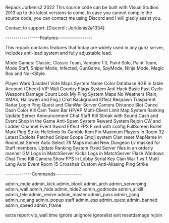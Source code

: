 Repack Jorkenis2 2022
This source code can be built with Visual Studios 2013 up to the latest versions to come.
In case you cannot compile the source code, you can contact me using Discord and I will gladly assist you.

Contact to support:
[Discord : Jorklenis2#1334] 

-----------------Features-----------------

This repack contains features that today are widely used in any gunz server, includes anti-lead system and fully adjustable lead.

Mode Games: Classic, Classic Team, Vampire 1.0, Paint Solo, Paint Team, Mode Staff, Sniper Mode, Infected, GunGame, SpyMode, Ninja Mode, Magic Box and No-KStyle.

Player Wars (Ladder)
Vote Maps
System Name Color Database RGB in table Account (Check)
VIP Wall
Country Flags System
Anti Hack Basic
Fast Cycle Weapons
Damage Count
Look My Ping
System Maps No Weathers (Rain, XMAS, Hallowen and Fog.)
Chat Background
Effect Respawn Trasparent
Radar
Login Ping
Quest and ClanWar Server
Camera Distance
Slot Dance
Dash Color
Kill Cam
Team Bar HP/AP
Multi-Client
Limit Map
System Ranking Update
Server Announcement
Chat Staff
Kill Streak with Sound
Cash and Event Shop in the Game
Anti-Spam System
Reward System
Rejoin CW and Ladder
Channel Event
Sword Effect
FPS Fixed with config
FullScreen
Bullet Mark
Ping Strike
Hellclimb fix
Gamble Item Fix
Maximum Players in Room 32
Latest Exploits Patched
Sniper Scope
Emoji system
Clan reset
MapName in RoomList
Server Auto Select
78 Maps incluid New Dungeon
Lv masked for Staff members.
Update Ranking System Fixed
Server files in an orderly manner
GM Logs in MatchServer
Kicks Logs in MatchServer
Flash Windows
Chat Time
Kill Camera
Show FPS in Lobby
Serial Key
Clan War 1 vs 1
Multi Lang
Auto Event Room
15 Crosshair Custom
Anti-Aliasing
Ping Strike

-------------Commands-------------

admin_mute
admin_kick
admin_block
admin_arch
admin_serverping
admin_wall
admin_hide
admin_hide2
admin_godmode
admin_allkill
admin_tele
admin_revive
admin_master
admin_pass
admin_jjang
admin_nojang
admin_popup
staff
admin_esp
admin_quest
admin_banned
admin_speed
admin_frame

extra
report
vip_wall
time
ignore
unignore
ignorelist
exit
resetdamage
rejoin

